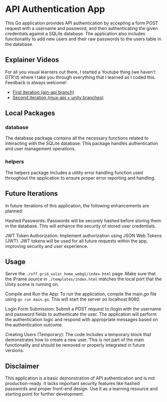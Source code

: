 # API Authentication App

This Go application provides API authentication by accepting a form POST request with a username and password, and then authenticating the given credentials against a SQLite database. The application also includes functionality to add new users and their raw passwords to the users table in the database.

## Explainer Videos
For all you visual learners out there, I started a Youtube thing (we haven't DTR'd) where I take you through everything that I learned as I coded this. Feedback is always welcome!
  - [First iteration (gin-api branch)](https://youtu.be/h08wQNC0o_o)
  - [Second iteration (mux-api + unity branches)](https://youtu.be/03zb3sGO1I0)

## Local Packages
### database

The database package contains all the necessary functions related to interacting with the SQLite database. This package handles authentication and user management operations.

### helpers

The helpers package includes a utility error handling function used throughout the application to ensure proper error reporting and handling.

## Future Iterations

In future iterations of this application, the following enhancements are planned:

Hashed Passwords: Passwords will be securely hashed before storing them in the database. This will enhance the security of stored user credentials.

JWT Token Authorization: Implement authorization using JSON Web Tokens (JWT). JWT tokens will be used for all future requests within the app, improving security and user experience.

## Usage

Serve the `./off_grid_solar_home_webgl/index.html` page. Make sure that the iFrame source in `./templates/index.html` matches the local port that the Unity scene is running on.

Compile and Run the App: To run the application, compile the main.go file using `go run main.go`. This will start the server on localhost:8080.

Login Form Submission: Submit a POST request to /login with the username and password fields to authenticate the user. The application will perform the authentication logic and respond with appropriate messages based on the authentication outcome.

Creating Users (Temporary): The code includes a temporary block that demonstrates how to create a new user. This is not part of the main functionality and should be removed or properly integrated in future versions.

## Disclaimer

This application is a basic demonstration of API authentication and is not production-ready. It lacks important security features like hashed passwords and proper front-end design. Use it as a learning resource and starting point for further development.
